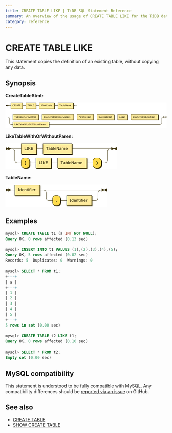 ```yaml
---
title: CREATE TABLE LIKE | TiDB SQL Statement Reference
summary: An overview of the usage of CREATE TABLE LIKE for the TiDB database.
category: reference
---
```


# CREATE TABLE LIKE

This statement copies the definition of an existing table, without copying any data.

## Synopsis

**CreateTableStmt:**

![CreateTableStmt](/media/sqlgram/CreateTableStmt.png)

**LikeTableWithOrWithoutParen:**

![LikeTableWithOrWithoutParen](/media/sqlgram/LikeTableWithOrWithoutParen.png)

**TableName:**

![TableName](/media/sqlgram/TableName.png)

## Examples

```sql
mysql> CREATE TABLE t1 (a INT NOT NULL);
Query OK, 0 rows affected (0.13 sec)

mysql> INSERT INTO t1 VALUES (1),(2),(3),(4),(5);
Query OK, 5 rows affected (0.02 sec)
Records: 5  Duplicates: 0  Warnings: 0

mysql> SELECT * FROM t1;
+---+
| a |
+---+
| 1 |
| 2 |
| 3 |
| 4 |
| 5 |
+---+
5 rows in set (0.00 sec)

mysql> CREATE TABLE t2 LIKE t1;
Query OK, 0 rows affected (0.10 sec)

mysql> SELECT * FROM t2;
Empty set (0.00 sec)
```

## MySQL compatibility

This statement is understood to be fully compatible with MySQL. Any compatibility differences should be [reported via an issue](/report-issue.md) on GitHub.

## See also

* [CREATE TABLE](/sql-statements/sql-statement-create-table.md)
* [SHOW CREATE TABLE](/sql-statements/sql-statement-show-create-table.md)
